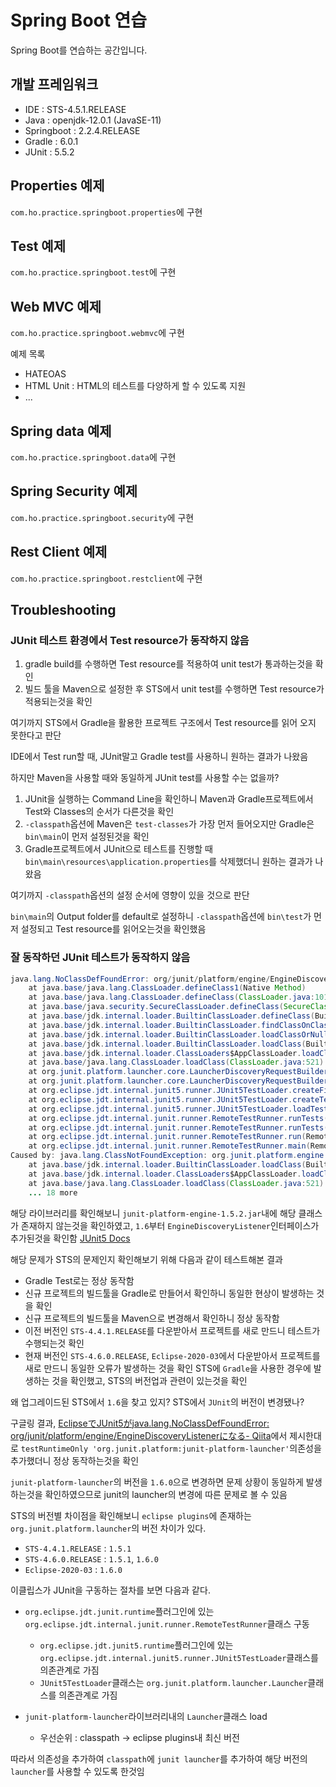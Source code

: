 # Spring Boot 연습
Spring Boot를 연습하는 공간입니다.

## 개발 프레임워크
- IDE : STS-4.5.1.RELEASE
- Java : openjdk-12.0.1 (JavaSE-11)
- Springboot : 2.2.4.RELEASE
- Gradle : 6.0.1
- JUnit : 5.5.2

## Properties 예제

`com.ho.practice.springboot.properties`에 구현

## Test 예제

`com.ho.practice.springboot.test`에 구현

## Web MVC 예제

`com.ho.practice.springboot.webmvc`에 구현

예제 목록
- HATEOAS
- HTML Unit : HTML의 테스트를 다양하게 할 수 있도록 지원
- ...

## Spring data 예제

`com.ho.practice.springboot.data`에 구현

## Spring Security 예제

`com.ho.practice.springboot.security`에 구현

## Rest Client 예제

`com.ho.practice.springboot.restclient`에 구현

## Troubleshooting

### JUnit 테스트 환경에서 Test resource가 동작하지 않음

1. gradle build를 수행하면 Test resource를 적용하여 unit test가 통과하는것을 확인
2. 빌드 툴을 Maven으로 설정한 후 STS에서 unit test를 수행하면 Test resource가 적용되는것을 확인

여기까지 STS에서 Gradle을 활용한 프로젝트 구조에서 Test resource를 읽어 오지 못한다고 판단

IDE에서 Test run할 때, JUnit말고 Gradle test를 사용하니 원하는 결과가 나왔음

하지만 Maven을 사용할 때와 동일하게 JUnit test를 사용할 수는 없을까?

1. JUnit을 실행하는 Command Line을 확인하니 Maven과 Gradle프로젝트에서 Test와 Classes의 순서가 다른것을 확인
2. `-classpath`옵션에 Maven은 `test-classes`가 가장 먼저 들어오지만 Gradle은 `bin\main`이 먼저 설정된것을 확인
3. Gradle프로젝트에서 JUnit으로 테스트를 진행할 때 `bin\main\resources\application.properties`를 삭제했더니 원하는 결과가 나왔음

여기까지 `-classpath`옵션의 설정 순서에 영향이 있을 것으로 판단

`bin\main`의 Output folder를 default로 설정하니 `-classpath`옵션에 `bin\test`가 먼저 설정되고 Test resource를 읽어오는것을 확인했음


### 잘 동작하던 JUnit 테스트가 동작하지 않음

```java
java.lang.NoClassDefFoundError: org/junit/platform/engine/EngineDiscoveryListener
	at java.base/java.lang.ClassLoader.defineClass1(Native Method)
	at java.base/java.lang.ClassLoader.defineClass(ClassLoader.java:1016)
	at java.base/java.security.SecureClassLoader.defineClass(SecureClassLoader.java:151)
	at java.base/jdk.internal.loader.BuiltinClassLoader.defineClass(BuiltinClassLoader.java:802)
	at java.base/jdk.internal.loader.BuiltinClassLoader.findClassOnClassPathOrNull(BuiltinClassLoader.java:700)
	at java.base/jdk.internal.loader.BuiltinClassLoader.loadClassOrNull(BuiltinClassLoader.java:623)
	at java.base/jdk.internal.loader.BuiltinClassLoader.loadClass(BuiltinClassLoader.java:581)
	at java.base/jdk.internal.loader.ClassLoaders$AppClassLoader.loadClass(ClassLoaders.java:178)
	at java.base/java.lang.ClassLoader.loadClass(ClassLoader.java:521)
	at org.junit.platform.launcher.core.LauncherDiscoveryRequestBuilder.getLauncherDiscoveryListener(LauncherDiscoveryRequestBuilder.java:241)
	at org.junit.platform.launcher.core.LauncherDiscoveryRequestBuilder.build(LauncherDiscoveryRequestBuilder.java:235)
	at org.eclipse.jdt.internal.junit5.runner.JUnit5TestLoader.createFilteredTest(JUnit5TestLoader.java:70)
	at org.eclipse.jdt.internal.junit5.runner.JUnit5TestLoader.createTest(JUnit5TestLoader.java:64)
	at org.eclipse.jdt.internal.junit5.runner.JUnit5TestLoader.loadTests(JUnit5TestLoader.java:53)
	at org.eclipse.jdt.internal.junit.runner.RemoteTestRunner.runTests(RemoteTestRunner.java:526)
	at org.eclipse.jdt.internal.junit.runner.RemoteTestRunner.runTests(RemoteTestRunner.java:770)
	at org.eclipse.jdt.internal.junit.runner.RemoteTestRunner.run(RemoteTestRunner.java:464)
	at org.eclipse.jdt.internal.junit.runner.RemoteTestRunner.main(RemoteTestRunner.java:210)
Caused by: java.lang.ClassNotFoundException: org.junit.platform.engine.EngineDiscoveryListener
	at java.base/jdk.internal.loader.BuiltinClassLoader.loadClass(BuiltinClassLoader.java:583)
	at java.base/jdk.internal.loader.ClassLoaders$AppClassLoader.loadClass(ClassLoaders.java:178)
	at java.base/java.lang.ClassLoader.loadClass(ClassLoader.java:521)
	... 18 more
```

해당 라이브러리를 확인해보니 `junit-platform-engine-1.5.2.jar`내에 해당 클래스가 존재하지 않는것을 확인하였고, `1.6`부터 `EngineDiscoveryListener`인터페이스가 추가된것을 확인함 [JUnit5 Docs](https://junit.org/junit5/docs/current/api/org.junit.platform.engine/org/junit/platform/engine/EngineDiscoveryListener.html)

해당 문제가 STS의 문제인지 확인해보기 위해 다음과 같이 테스트해본 결과
- Gradle Test로는 정상 동작함
- 신규 프로젝트의 빌드툴을 Gradle로 만들어서 확인하니 동일한 현상이 발생하는 것을 확인
- 신규 프로젝트의 빌드툴을 Maven으로 변경해서 확인하니 정상 동작함
- 이전 버전인 `STS-4.4.1.RELEASE`를 다운받아서 프로젝트를 새로 만드니 테스트가 수행되는것 확인
- 현재 버전인 `STS-4.6.0.RELEASE`, `Eclipse-2020-03`에서 다운받아서 프로젝트를 새로 만드니 동일한 오류가 발생하는 것을 확인
STS에 `Gradle`을 사용한 경우에 발생하는 것을 확인했고, STS의 버전업과 관련이 있는것을 확인

왜 업그레이드된 STS에서 `1.6`을 찾고 있지? STS에서 `JUnit`의 버전이 변경됐나?

구글링 결과, [EclipseでJUnit5がjava.lang.NoClassDefFoundError: org/junit/platform/engine/EngineDiscoveryListenerになる- Qiita](https://qiita.com/kagamihoge/items/54c48d2e928b652875a2)에서 제시한대로 `testRuntimeOnly 'org.junit.platform:junit-platform-launcher'`의존성을 추가했더니 정상 동작하는것을 확인

`junit-platform-launcher`의 버전을 `1.6.0`으로 변경하면 문제 상황이 동일하게 발생하는것을 확인하였으므로 junit의 launcher의 변경에 따른 문제로 볼 수 있음

STS의 버전별 차이점을 확인해보니 `eclipse plugins`에 존재하는 `org.junit.platform.launcher`의 버전 차이가 있다.
- `STS-4.4.1.RELEASE` :  `1.5.1`
- `STS-4.6.0.RELEASE` :  `1.5.1`, `1.6.0`
- `Eclipse-2020-03` :  `1.6.0`

이클립스가 JUnit을 구동하는 절차를 보면 다음과 같다.
- `org.eclipse.jdt.junit.runtime`플러그인에 있는 `org.eclipse.jdt.internal.junit.runner.RemoteTestRunner`클래스 구동
    - `org.eclipse.jdt.junit5.runtime`플러그인에 있는 `org.eclipse.jdt.internal.junit5.runner.JUnit5TestLoader`클래스를 의존관계로 가짐
    - `JUnit5TestLoader`클래스는 `org.junit.platform.launcher.Launcher`클래스를 의존관계로 가짐
    
- `junit-platform-launcher`라이브러리내의 `Launcher`클래스 load
    - 우선순위 : classpath -> eclipse plugins내 최신 버전

따라서 의존성을 추가하여 `classpath`에 `junit launcher`를 추가하여 해당 버전의 `launcher`를 사용할 수 있도록 한것임